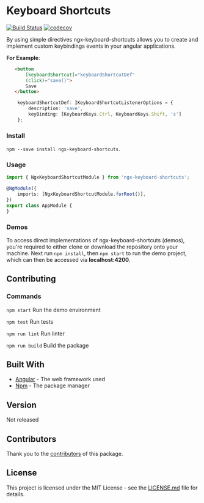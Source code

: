 # Keyboard Shortcuts

[![Build Status](https://dev.azure.com/milestechnologies/ngx-keyboard-shortcuts/_apis/build/status/milestechnologies.ngx-keyboard-shortcuts?branchName=develop)](https://dev.azure.com/milestechnologies/ngx-keyboard-shortcuts/_build/latest?definitionId=1&branchName=develop) [![codecov](https://codecov.io/gh/milestechnologies/ngx-keyboard-shortcuts/branch/develop/graph/badge.svg)](https://codecov.io/gh/milestechnologies/ngx-keyboard-shortcuts)

By using simple directives ngx-keyboard-shortcuts allows you to create and implement custom keybindings events in your angular applications.

**For Example**:
```html
   <button
       [keyboardShortcut]="keyboardShortcutDef"
       (click)="save()">
       Save
   </button>
```
```typescript
    keyboardShortcutDef: IKeyboardShortcutListenerOptions = {
        description: 'save',
        keyBinding: [KeyboardKeys.Ctrl, KeyboardKeys.Shift, 's']
    };
```

### Install

`npm --save install ngx-keyboard-shortcuts`.

### Usage

```typescript
import { NgxKeyboardShortcutModule } from 'ngx-keyboard-shortcuts';

@NgModule({
    imports: [NgxKeyboardShortcutModule.forRoot()],
})
export class AppModule {
}
```

### Demos

To access direct implementations of ngx-keyboard-shortcuts (demos), you're required to either clone or download the repository onto your machine. Next run `npm install`, then `npm start` to run the demo project, which can then be accessed via **localhost:4200**.

## Contributing

### Commands

`npm start` Run the demo environment

`npm test` Run tests

`npm run lint` Run linter

`npm run build` Build the package

## Built With

-   [Angular](<[https://angular.io/](https://angular.io/)>) - The web framework used
-   [Npm](<[https://www.npmjs.com/get-npm](https://www.npmjs.com/get-npm)>) - The package manager

## Version

Not released

## Contributors

Thank you to the [contributors](<[https://github.com/milestechnologies/ngx-keyboard-shortcuts/graphs/contributors](https://github.com/milestechnologies/ngx-keyboard-shortcuts/graphs/contributors)>) of this package.

## License

This project is licensed under the MIT License - see the [LICENSE.md]([https://github.com/milestechnologies/ngx-keyboard-shortcuts/blob/develop/LICENSE]) file for details.
